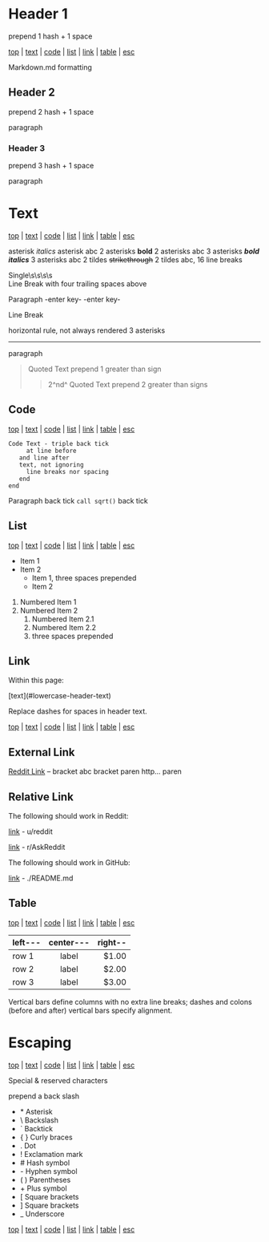 # Header 1

  prepend 1 hash + 1 space

[top](#header-1) 
| [text](#text) 
| [code](#code) 
| [list](#list) 
| [link](#link) 
| [table](#table)
| [esc](#escaping) 

  Markdown.md formatting

## Header 2

  prepend 2 hash + 1 space

  paragraph

### Header 3

  prepend 3 hash + 1 space

  paragraph

# Text

[top](#header-1) 
| [text](#text) 
| [code](#code) 
| [list](#list) 
| [link](#link) 
| [table](#table)
| [esc](#escaping) 

asterisk 
*italics*
asterisk 
 abc 
2 asterisks 
**bold**
2 asterisks
 abc 
3 asterisks
***bold italics***
3 asterisks
 abc 
2 tildes 
~~strikethrough~~
2 tildes 
 abc, 16 line breaks

Single\s\s\s\s    
Line Break with four trailing spaces above

Paragraph -enter key- -enter key-

Line Break

horizontal rule, not always rendered 3 asterisks 
***

paragraph

> Quoted Text prepend 1 greater than sign
>> 2^nd^ Quoted Text prepend 2 greater than  signs

## Code 

[top](#header-1) 
| [text](#text) 
| [code](#code) 
| [list](#list) 
| [link](#link) 
| [table](#table)
| [esc](#escaping) 

```
Code Text - triple back tick 
     at line before 
   and line after 
   text, not ignoring 
     line breaks nor spacing
   end
end
```
Paragraph back tick `call sqrt()` back 
tick

## List
[top](#header-1) 
| [text](#text) 
| [code](#code) 
| [list](#list) 
| [link](#link) 
| [table](#table)
| [esc](#escaping) 


* Item 1
* Item 2
   + Item 1, three spaces prepended
   + Item 2 

1. Numbered Item 1
2. Numbered Item 2
   1. Numbered Item 2.1
   2. Numbered Item 2.2 
   3. three spaces prepended

## Link

Within this page:

\[text\]\(\#lowercase-header-text)

Replace dashes for spaces in header text.

[top](#header-1) 
| [text](#text) 
| [code](#code) 
| [list](#list) 
| [link](#link) 
| [table](#table)
| [esc](#escaping) 

## External Link

[Reddit Link](http://reddit.com) – bracket abc bracket paren http... paren

## Relative Link

The following should work in Reddit: 

[link](u/reddit) - u/reddit

[link](r/AskReddit) - r/AskReddit 

The following should work in GitHub:

[link](./README.md) - ./README.md

## Table

[top](#header-1) 
| [text](#text) 
| [code](#code) 
| [list](#list) 
| [link](#link) 
| [table](#table)
| [esc](#escaping) 

| left---| center---| right-- |
| ------ |:--------:| -------:|
| row 1  | label    |   $1.00 |
| row 2  | label    |   $2.00 |
| row 3  | label    |   $3.00 |

Vertical bars define columns with
no extra line breaks;
dashes and colons (before and after) 
vertical bars specify alignment.

# Escaping

[top](#header-1) 
| [text](#text) 
| [code](#code) 
| [list](#list) 
| [link](#link) 
| [table](#table)
| [esc](#escaping) 

Special & reserved characters

prepend a back slash

- \* Asterisk
- \\ Backslash
- \` Backtick
- \{ \}  Curly braces
- \. Dot
- \! Exclamation mark
- \# Hash symbol
- \- Hyphen symbol
- \( \)  Parentheses
- \+ Plus symbol
- \[ Square brackets
- \] Square brackets
- \_ Underscore

[top](#header-1) 
| [text](#text) 
| [code](#code) 
| [list](#list) 
| [link](#link) 
| [table](#table)
| [esc](#escaping) 
